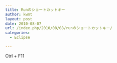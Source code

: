 ```yaml
---
title: Runのショートカットキー
author: kwmt
layout: post
date: 2010-08-07
url: /index.php/2010/08/08/runのショートカットキー/
categories:
  - Eclipse

---
```

Ctrl + F11